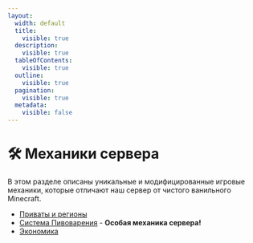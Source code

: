 ```yaml
---
layout:
  width: default
  title:
    visible: true
  description:
    visible: true
  tableOfContents:
    visible: true
  outline:
    visible: true
  pagination:
    visible: true
  metadata:
    visible: false
---
```


# 🛠️ Механики сервера

В этом разделе описаны уникальные и модифицированные игровые механики, которые отличают наш сервер от чистого ванильного Minecraft.

* [Приваты и регионы](claim-land.md)
* [Система Пивоварения](brewery.md) - **Особая механика сервера!**
* [Экономика](economy.md)